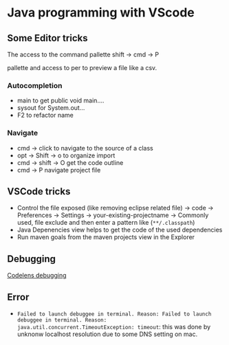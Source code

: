 # Java programming with VScode

## Some Editor tricks

The access to the command pallette shift -> cmd -> P

pallette and access to per to preview a file like a csv.

### Autocompletion

* main to get public void main.... 
* sysout for System.out...
* F2 to refactor name

### Navigate

* cmd -> click to navigate to the source of a class
* opt -> Shift -> o to organize import
* cmd -> shift -> O get the code outline
* cmd ->  P navigate project file

## VSCode tricks

* Control the file exposed (like removing eclipse related file) -> code -> Preferences -> Settings -> your-existing-projectname -> Commonly used, file exclude and then enter a pattern like (`**/.classpath`)
* Java Depenencies view helps to get the code of the used dependencies
* Run maven goals from the maven projects view in the Explorer

## Debugging

[Codelens debugging](https://code.visualstudio.com/docs/java/java-debugging)

## Error

* `Failed to launch debuggee in terminal. Reason: Failed to launch debuggee in terminal. Reason: java.util.concurrent.TimeoutException: timeout`: this was done by unknonw localhost resolution due to some DNS setting on mac.
